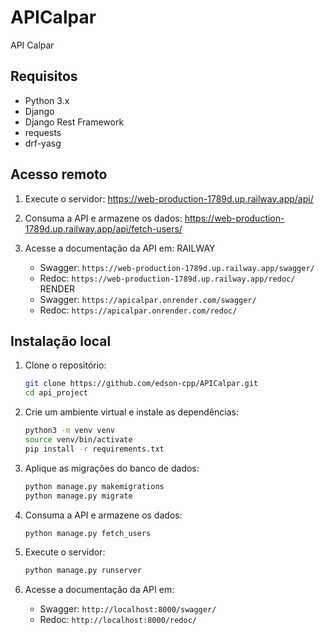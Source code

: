 # APICalpar
API Calpar

## Requisitos

- Python 3.x
- Django
- Django Rest Framework
- requests
- drf-yasg
  
## Acesso remoto
1. Execute o servidor:
    https://web-production-1789d.up.railway.app/api/

2. Consuma a API e armazene os dados:
    https://web-production-1789d.up.railway.app/api/fetch-users/

3. Acesse a documentação da API em:
   RAILWAY
    - Swagger: `https://web-production-1789d.up.railway.app/swagger/`
    - Redoc: `https://web-production-1789d.up.railway.app/redoc/`
   RENDER
    - Swagger: `https://apicalpar.onrender.com/swagger/`
    - Redoc: `https://apicalpar.onrender.com/redoc/`
    
## Instalação local

1. Clone o repositório:
    ```bash
    git clone https://github.com/edson-cpp/APICalpar.git
    cd api_project
    ```

2. Crie um ambiente virtual e instale as dependências:
    ```bash
    python3 -m venv venv
    source venv/bin/activate
    pip install -r requirements.txt
    ```

3. Aplique as migrações do banco de dados:
    ```bash
    python manage.py makemigrations
    python manage.py migrate
    ```

4. Consuma a API e armazene os dados:
    ```bash
    python manage.py fetch_users
    ```

5. Execute o servidor:
    ```bash
    python manage.py runserver
    ```

6. Acesse a documentação da API em:
    - Swagger: `http://localhost:8000/swagger/`
    - Redoc: `http://localhost:8000/redoc/`
